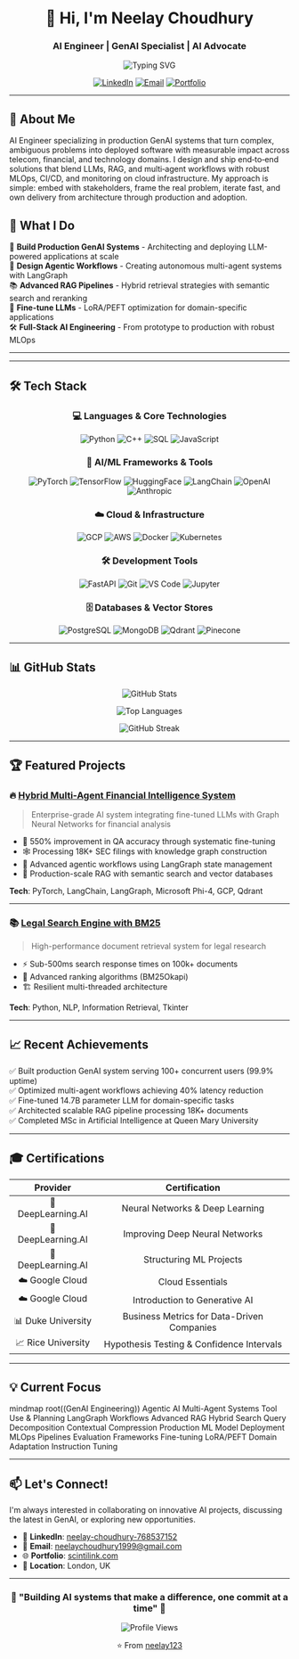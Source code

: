 <div align="center">
  
# 👋 Hi, I'm Neelay Choudhury

### AI Engineer | GenAI Specialist | AI Advocate

<img src="https://readme-typing-svg.herokuapp.com?font=Fira+Code&size=22&duration=3000&pause=1000&color=2E97F7&center=true&vCenter=true&width=600&lines=Building+Production+GenAI+Systems;Architecting+Advanced+RAG+Pipelines;Developing+Multi-Agent+AI+Workflows;Shipping+LLM-Powered+Products" alt="Typing SVG" />

[![LinkedIn](https://img.shields.io/badge/LinkedIn-0077B5?style=for-the-badge&logo=linkedin&logoColor=white)](https://linkedin.com/in/neelay-choudhury-768537152)
[![Email](https://img.shields.io/badge/Email-D14836?style=for-the-badge&logo=gmail&logoColor=white)](mailto:neelaychoudhury1999@gmail.com)
[![Portfolio](https://img.shields.io/badge/Portfolio-FF5722?style=for-the-badge&logo=google-chrome&logoColor=white)](https://scintilink.com)

</div>

---

## 🚀 About Me
AI Engineer specializing in production GenAI systems that turn complex, ambiguous problems into deployed software with measurable impact across telecom, financial, and technology domains. I design and ship end‑to‑end solutions that blend LLMs, RAG, and multi‑agent workflows with robust MLOps, CI/CD, and monitoring on cloud infrastructure. My approach is simple: embed with stakeholders, frame the real problem, iterate fast, and own delivery from architecture through production and adoption.

## 💼 What I Do

🤖 **Build Production GenAI Systems** - Architecting and deploying LLM-powered applications at scale  
🔗 **Design Agentic Workflows** - Creating autonomous multi-agent systems with LangGraph  
📚 **Advanced RAG Pipelines** - Hybrid retrieval strategies with semantic search and reranking  
🎯 **Fine-tune LLMs** - LoRA/PEFT optimization for domain-specific applications  
🛠️ **Full-Stack AI Engineering** - From prototype to production with robust MLOps

---



---

## 🛠️ Tech Stack

<div align="center">

### 💻 Languages & Core Technologies
![Python](https://img.shields.io/badge/Python-FFD43B?style=for-the-badge&logo=python&logoColor=blue)
![C++](https://img.shields.io/badge/C++-00599C?style=for-the-badge&logo=cplusplus&logoColor=white)
![SQL](https://img.shields.io/badge/SQL-4479A1?style=for-the-badge&logo=postgresql&logoColor=white)
![JavaScript](https://img.shields.io/badge/JavaScript-F7DF1E?style=for-the-badge&logo=javascript&logoColor=black)

### 🤖 AI/ML Frameworks & Tools
![PyTorch](https://img.shields.io/badge/PyTorch-EE4C2C?style=for-the-badge&logo=pytorch&logoColor=white)
![TensorFlow](https://img.shields.io/badge/TensorFlow-FF6F00?style=for-the-badge&logo=tensorflow&logoColor=white)
![HuggingFace](https://img.shields.io/badge/🤗_HuggingFace-FFD21E?style=for-the-badge&logoColor=black)
![LangChain](https://img.shields.io/badge/🦜_LangChain-1C3C3C?style=for-the-badge)
![OpenAI](https://img.shields.io/badge/OpenAI-412991?style=for-the-badge&logo=openai&logoColor=white)
![Anthropic](https://img.shields.io/badge/Anthropic-191919?style=for-the-badge)

### ☁️ Cloud & Infrastructure
![GCP](https://img.shields.io/badge/Google_Cloud-4285F4?style=for-the-badge&logo=google-cloud&logoColor=white)
![AWS](https://img.shields.io/badge/AWS-232F3E?style=for-the-badge&logo=amazon-aws&logoColor=white)
![Docker](https://img.shields.io/badge/Docker-2496ED?style=for-the-badge&logo=docker&logoColor=white)
![Kubernetes](https://img.shields.io/badge/Kubernetes-326CE5?style=for-the-badge&logo=kubernetes&logoColor=white)

### 🛠️ Development Tools
![FastAPI](https://img.shields.io/badge/FastAPI-009688?style=for-the-badge&logo=fastapi&logoColor=white)
![Git](https://img.shields.io/badge/Git-F05032?style=for-the-badge&logo=git&logoColor=white)
![VS Code](https://img.shields.io/badge/VS_Code-007ACC?style=for-the-badge&logo=visual-studio-code&logoColor=white)
![Jupyter](https://img.shields.io/badge/Jupyter-F37626?style=for-the-badge&logo=jupyter&logoColor=white)

### 🗄️ Databases & Vector Stores
![PostgreSQL](https://img.shields.io/badge/PostgreSQL-316192?style=for-the-badge&logo=postgresql&logoColor=white)
![MongoDB](https://img.shields.io/badge/MongoDB-47A248?style=for-the-badge&logo=mongodb&logoColor=white)
![Qdrant](https://img.shields.io/badge/Qdrant-DC244C?style=for-the-badge)
![Pinecone](https://img.shields.io/badge/Pinecone-000000?style=for-the-badge)

</div>


---

## 📊 GitHub Stats

<div align="center">
  
![GitHub Stats](https://github-readme-stats.vercel.app/api?username=neelay123&show_icons=true&theme=tokyonight&hide_border=true&count_private=true)

![Top Languages](https://github-readme-stats.vercel.app/api/top-langs/?username=neelay123&layout=compact&theme=tokyonight&hide_border=true)

![GitHub Streak](https://github-readme-streak-stats.herokuapp.com/?user=neelay123&theme=tokyonight&hide_border=true)

</div>

---

## 🏆 Featured Projects

### 🔥 [Hybrid Multi-Agent Financial Intelligence System](https://github.com/neelay123/financial-ai)
> Enterprise-grade AI system integrating fine-tuned LLMs with Graph Neural Networks for financial analysis
- 🎯 550% improvement in QA accuracy through systematic fine-tuning
- 🕸️ Processing 18K+ SEC filings with knowledge graph construction
- 🤖 Advanced agentic workflows using LangGraph state management
- 💾 Production-scale RAG with semantic search and vector databases

**Tech**: PyTorch, LangChain, LangGraph, Microsoft Phi-4, GCP, Qdrant

---

### 📚 [Legal Search Engine with BM25](https://github.com/neelay123/legal-search)
> High-performance document retrieval system for legal research
- ⚡ Sub-500ms search response times on 100k+ documents
- 🎯 Advanced ranking algorithms (BM25Okapi)
- 🏗️ Resilient multi-threaded architecture

**Tech**: Python, NLP, Information Retrieval, Tkinter

---

## 📈 Recent Achievements

✅ Built production GenAI system serving 100+ concurrent users (99.9% uptime)  
✅ Optimized multi-agent workflows achieving 40% latency reduction  
✅ Fine-tuned 14.7B parameter LLM for domain-specific tasks  
✅ Architected scalable RAG pipeline processing 18K+ documents  
✅ Completed MSc in Artificial Intelligence at Queen Mary University

---

## 🎓 Certifications

<div align="center">

| Provider | Certification |
|:--------:|:-------------:|
| 🧠 DeepLearning.AI | Neural Networks & Deep Learning |
| 🧠 DeepLearning.AI | Improving Deep Neural Networks |
| 🧠 DeepLearning.AI | Structuring ML Projects |
| ☁️ Google Cloud | Cloud Essentials |
| ☁️ Google Cloud | Introduction to Generative AI |
| 📊 Duke University | Business Metrics for Data-Driven Companies |
| 📈 Rice University | Hypothesis Testing & Confidence Intervals |

</div>

---

## 💡 Current Focus

mindmap
root((GenAI Engineering))
Agentic AI
Multi-Agent Systems
Tool Use & Planning
LangGraph Workflows
Advanced RAG
Hybrid Search
Query Decomposition
Contextual Compression
Production ML
Model Deployment
MLOps Pipelines
Evaluation Frameworks
Fine-tuning
LoRA/PEFT
Domain Adaptation
Instruction Tuning


---

## 📫 Let's Connect!

I'm always interested in collaborating on innovative AI projects, discussing the latest in GenAI, or exploring new opportunities.

- 💼 **LinkedIn**: [neelay-choudhury-768537152](https://linkedin.com/in/neelay-choudhury-768537152)
- 📧 **Email**: neelaychoudhury1999@gmail.com
- 🌐 **Portfolio**: [scintilink.com](https://scintilink.com)
- 📍 **Location**: London, UK

---

<div align="center">

### 🌟 "Building AI systems that make a difference, one commit at a time" 🌟

![Profile Views](https://komarev.com/ghpvc/?username=neelay123&color=blue&style=for-the-badge)

⭐️ From [neelay123](https://github.com/neelay123)

</div>

<!--
**neelay123/neelay123** is a ✨ _special_ ✨ repository because its `README.md` (this file) appears on your GitHub profile.

Here are some ideas to get you started:

- 🔭 I’m currently working on ...
- 🌱 I’m currently learning ...
- 👯 I’m looking to collaborate on ...
- 🤔 I’m looking for help with ...
- 💬 Ask me about ...
- 📫 How to reach me: ...
- 😄 Pronouns: ...
- ⚡ Fun fact: ...
-->
